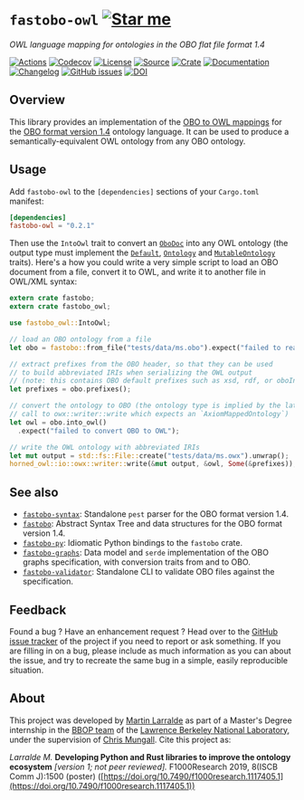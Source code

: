# `fastobo-owl` [![Star me](https://img.shields.io/github/stars/fastobo/fastobo-owl.svg?style=social&label=Star&maxAge=3600)](https://github.com/fastobo/fastobo-owl/stargazers)

*OWL language mapping for ontologies in the OBO flat file format 1.4*

[![Actions](https://img.shields.io/github/workflow/status/fastobo/fastobo-owl/Test?style=flat-square&maxAge=600)](https://github.com/fastobo/fastobo-owl/actions)
[![Codecov](https://img.shields.io/codecov/c/gh/fastobo/fastobo-owl/master.svg?style=flat-square&maxAge=600)](https://codecov.io/gh/fastobo/fastobo-owl)
[![License](https://img.shields.io/badge/license-MIT-blue.svg?style=flat-square&maxAge=2678400)](https://choosealicense.com/licenses/mit/)
[![Source](https://img.shields.io/badge/source-GitHub-303030.svg?maxAge=2678400&style=flat-square)](https://github.com/fastobo/fastobo-owl/)
[![Crate](https://img.shields.io/crates/v/fastobo-owl.svg?maxAge=600&style=flat-square)](https://crates.io/crates/fastobo-owl)
[![Documentation](https://img.shields.io/badge/docs.rs-latest-4d76ae.svg?maxAge=2678400&style=flat-square)](https://docs.rs/fastobo-owl/)
[![Changelog](https://img.shields.io/badge/keep%20a-changelog-8A0707.svg?maxAge=2678400&style=flat-square)](https://github.com/fastobo/fastobo-owl/blob/master/CHANGELOG.md)
[![GitHub issues](https://img.shields.io/github/issues/fastobo/fastobo-owl.svg?style=flat-square)](https://github.com/fastobo/fastobo-owl/issues)
[![DOI](https://img.shields.io/badge/doi-10.7490%2Ff1000research.1117405.1-brightgreen?style=flat-square&maxAge=31536000)](https://f1000research.com/posters/8-1500)


## Overview

This library provides an implementation of the [OBO to OWL mappings](http://owlcollab.github.io/oboformat/doc/obo-syntax.html#5)
for the [OBO format version 1.4](https://owlcollab.github.io/oboformat/doc/GO.format.obo-1_4.html) ontology language.
It can be used to produce a semantically-equivalent OWL ontology from any
OBO ontology.


## Usage

Add `fastobo-owl` to the `[dependencies]` sections of your `Cargo.toml`
manifest:
```toml
[dependencies]
fastobo-owl = "0.2.1"
```

Then use the `IntoOwl` trait to convert an [`OboDoc`] into any OWL ontology
(the output type must implement the [`Default`], [`Ontology`] and [`MutableOntology`] traits).
Here's a how you could write a very simple script to load an OBO document
from a file, convert it to OWL, and write it to another file in OWL/XML syntax:

[`OboDoc`]: https://docs.rs/fastobo/latest/fastobo/ast/struct.OboDoc.html
[`Default`]: https://doc.rust-lang.org/std/default/trait.Default.html
[`Ontology`]: https://docs.rs/horned-owl/latest/horned_owl/model/trait.Ontology.html
[`MutableOntology`]: https://docs.rs/horned-owl/latest/horned_owl/model/trait.MutableOntology.html

```rust
extern crate fastobo;
extern crate fastobo_owl;

use fastobo_owl::IntoOwl;

// load an OBO ontology from a file
let obo = fastobo::from_file("tests/data/ms.obo").expect("failed to read OBO file");

// extract prefixes from the OBO header, so that they can be used
// to build abbreviated IRIs when serializing the OWL output
// (note: this contains OBO default prefixes such as xsd, rdf, or oboInOwl)
let prefixes = obo.prefixes();

// convert the ontology to OBO (the ontology type is implied by the later
// call to owx::writer::write which expects an `AxiomMappedOntology`)
let owl = obo.into_owl()
  .expect("failed to convert OBO to OWL");

// write the OWL ontology with abbreviated IRIs
let mut output = std::fs::File::create("tests/data/ms.owx").unwrap();
horned_owl::io::owx::writer::write(&mut output, &owl, Some(&prefixes));
```

## See also

* [`fastobo-syntax`](https://crates.io/crates/fastobo-syntax): Standalone `pest` parser
  for the OBO format version 1.4.
* [`fastobo`](https://crates.io/crates/fastobo): Abstract Syntax Tree and data
  structures for the OBO format version 1.4.
* [`fastobo-py`](https://pypi.org/project/fastobo/): Idiomatic Python bindings
  to the `fastobo` crate.
* [`fastobo-graphs`](https://crates.io/crates/fastobo-graphs): Data model and `serde`
  implementation of the OBO graphs specification, with conversion traits from and to OBO.
* [`fastobo-validator`](https://crates.io/crates/fastobo-validator): Standalone CLI
  to validate OBO files against the specification.

## Feedback

Found a bug ? Have an enhancement request ? Head over to the
[GitHub issue tracker](https://github.com/fastobo/fastobo-owl/issues) of the project if
you need to report or ask something. If you are filling in on a bug, please include as much
information as you can about the issue, and try to recreate the same bug in a simple, easily
reproducible situation.


## About

This project was developed by [Martin Larralde](https://github.com/althonos)
as part of a Master's Degree internship in the [BBOP team](http://berkeleybop.org/) of the
[Lawrence Berkeley National Laboratory](https://www.lbl.gov/), under the supervision of
[Chris Mungall](http://biosciences.lbl.gov/profiles/chris-mungall/). Cite this project as:

*Larralde M.* **Developing Python and Rust libraries to improve the ontology ecosystem**
*\[version 1; not peer reviewed\].* F1000Research 2019, 8(ISCB Comm J):1500 (poster)
([https://doi.org/10.7490/f1000research.1117405.1](https://doi.org/10.7490/f1000research.1117405.1))

